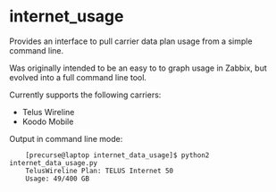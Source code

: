 # internet_usage

Provides an interface to pull carrier data plan usage from a simple command line. 

Was originally intended to be an easy to to graph usage in Zabbix, but evolved into a full command line tool.

Currently supports the following carriers:
- Telus Wireline
- Koodo Mobile

Output in command line mode:

        [precurse@laptop internet_data_usage]$ python2 internet_data_usage.py
        TelusWireline Plan: TELUS Internet 50
        Usage: 49/400 GB

